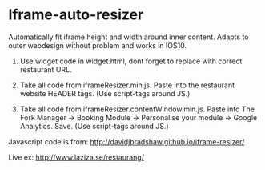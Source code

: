 # Iframe-auto-resizer
Automatically fit iframe height and width around inner content. Adapts to outer webdesign without problem and works in IOS10.

1. Use widget code in widget.html, dont forget to replace with correct restaurant URL.

2. Take all code from iframeResizer.min.js. Paste into the restaurant website HEADER tags. (Use script-tags around JS.)

3. Take all code from iframeResizer.contentWindow.min.js. Paste into The Fork Manager -> Booking Module -> Personalise your module -> Google Analytics. Save. (Use script-tags around JS.)

Javascript code is from: http://davidjbradshaw.github.io/iframe-resizer/

Live ex: http://www.laziza.se/restaurang/

